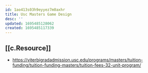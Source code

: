 ```yaml
---
id: 1ao413s03h9eyyez7m0axhr
title: Usc Masters Game Design
desc: ''
updated: 1695485128062
created: 1695485117339
---
```


## [[c.Resource]]

- https://viterbigradadmission.usc.edu/programs/masters/tuition-funding/tuition-funding-masters/tuition-fees-32-unit-program/